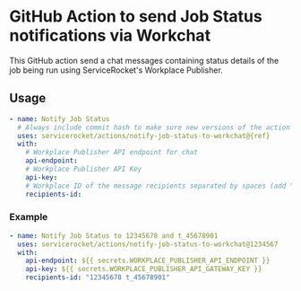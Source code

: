 # GitHub Action to send Job Status notifications via Workchat

This GitHub action send a chat messages containing status details of the job being run using ServiceRocket's Workplace Publisher.

## Usage

```yaml
- name: Notify Job Status
  # Always include commit hash to make sure new versions of the action does not break your workflow.
  uses: servicerocket/actions/notify-job-status-to-workchat@{ref}
  with:
    # Workplace Publisher API endpoint for chat
    api-endpoint: 
    # Workplace Publisher API Key
    api-key: 
    # Workplace ID of the message recipients separated by spaces (add "t_" for chat groups and make sure bot is a member of the group)
    recipients-id: 
```

### Example

```yaml
- name: Notify Job Status to 12345678 and t_45678901
  uses: servicerocket/actions/notify-job-status-to-workchat@1234567
  with:
    api-endpoint: ${{ secrets.WORKPLACE_PUBLISHER_API_ENDPOINT }}
    api-key: ${{ secrets.WORKPLACE_PUBLISHER_API_GATEWAY_KEY }}
    recipients-id: "12345678 t_45678901"
```
